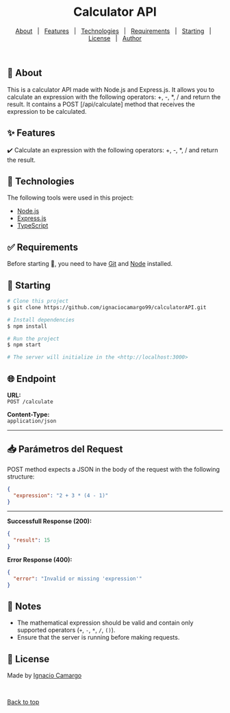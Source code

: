 </div>

<h1 align="center">Calculator API</h1>

<p align="center">
  <a href="#dart-about">About</a> &#xa0; | &#xa0; 
  <a href="#sparkles-features">Features</a> &#xa0; | &#xa0;
  <a href="#rocket-technologies">Technologies</a> &#xa0; | &#xa0;
  <a href="#white_check_mark-requirements">Requirements</a> &#xa0; | &#xa0;
  <a href="#checkered_flag-starting">Starting</a> &#xa0; | &#xa0;
  <a href="#memo-license">License</a> &#xa0; | &#xa0;
  <a href="https://github.com/ignaciocamargo99" target="_blank">Author</a>
</p>

<br>

## :dart: About

This is a calculator API made with Node.js and Express.js. It allows you to calculate an expression with the following operators: +, -, \*, / and return the result. It contains a POST [/api/calculate] method that receives the expression to be calculated.

## :sparkles: Features

:heavy_check_mark: Calculate an expression with the following operators: +, -, \*, / and return the result.

## :rocket: Technologies

The following tools were used in this project:

- [Node.js](https://nodejs.org/en/)
- [Express.js](https://expressjs.com/)
- [TypeScript](https://www.typescriptlang.org/)

## :white_check_mark: Requirements

Before starting :checkered_flag:, you need to have [Git](https://git-scm.com) and [Node](https://nodejs.org/en/) installed.

## :checkered_flag: Starting

```bash
# Clone this project
$ git clone https://github.com/ignaciocamargo99/calculatorAPI.git

# Install dependencies
$ npm install

# Run the project
$ npm start

# The server will initialize in the <http://localhost:3000>

```

## 🌐 Endpoint

**URL:**  
`POST /calculate`

**Content-Type:**  
`application/json`

---

## 📥 Parámetros del Request

POST method expects a JSON in the body of the request with the following structure:

```json
{
  "expression": "2 + 3 * (4 - 1)"
}
```

---

**Successfull Response (200):**

```json
{
  "result": 15
}
```

**Error Response (400):**

```json
{
  "error": "Invalid or missing 'expression'"
}
```

## 📝 Notes

- The mathematical expression should be valid and contain only supported operators (`+`, `-`, `*`, `/`, `()`).
- Ensure that the server is running before making requests.

## :memo: License

Made by [Ignacio Camargo](https://github.com/ignaciocamargo99)

&#xa0;

<a href="#top">Back to top</a>
